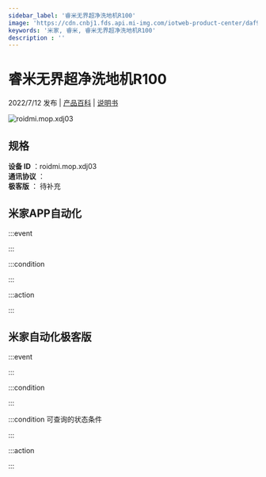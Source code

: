 ```yaml
---
sidebar_label: '睿米无界超净洗地机R100'
image: 'https://cdn.cnbj1.fds.api.mi-img.com/iotweb-product-center/daf9c3749b802cb1c81fa5f72324bade_1649166811480.png?GalaxyAccessKeyId=AKVGLQWBOVIRQ3XLEW&Expires=9223372036854775807&Signature=qPWKEA3NzGR/qsec/m71Luv2BlU='
keywords: '米家, 睿米, 睿米无界超净洗地机R100'
description : ''
---
```

# 睿米无界超净洗地机R100

2022/7/12 发布 | [产品百科](https://home.mi.com/webapp/content/baike/product/index.html?model=roidmi.mop.xdj03/) | [说明书](https://home.mi.com/views/introduction.html?model=roidmi.mop.xdj03&region=cn)

![roidmi.mop.xdj03](https://cdn.cnbj1.fds.api.mi-img.com/iotweb-product-center/daf9c3749b802cb1c81fa5f72324bade_1649166811480.png?GalaxyAccessKeyId=AKVGLQWBOVIRQ3XLEW&Expires=9223372036854775807&Signature=qPWKEA3NzGR/qsec/m71Luv2BlU=)

## 规格  
> 
**设备 ID** ：roidmi.mop.xdj03  
**通讯协议** ：  
**极客版**  ： 待补充 


## 米家APP自动化  

:::event  

:::

:::condition  

:::

:::action   

:::

## 米家自动化极客版  

:::event  

:::

:::condition  

:::

:::condition 可查询的状态条件  

:::

:::action  

:::

        
